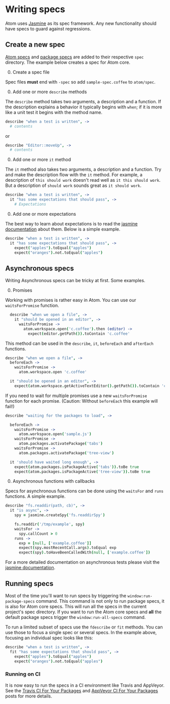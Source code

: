 # Writing specs

Atom uses [Jasmine](http://jasmine.github.io/1.3/introduction.html) as its spec framework. Any new functionality should have specs to guard against regressions.

## Create a new spec

[Atom specs](https://github.com/atom/atom/tree/master/spec) and [package specs](https://github.com/atom/markdown-preview/tree/master/spec) are added to their respective `spec` directory. The example below creates a spec for Atom core.

0. Create a spec file

  Spec files **must** end with `-spec` so add `sample-spec.coffee` to `atom/spec`.

0. Add one or more `describe` methods

  The `describe` method takes two arguments, a description and a function. If the description explains a behavior it typically begins with `when`; if it is more like a unit test it begins with the method name.

  ```coffee
  describe "when a test is written", ->
    # contents
  ```

  or

  ```coffee
  describe "Editor::moveUp", ->
    # contents
  ```

0. Add one or more `it` method

  The `it` method also takes two arguments, a description and a function. Try and make the description flow with the `it` method. For example, a description of `this should work` doesn't read well as `it this should work`. But a description of `should work` sounds great as `it should work`.

  ```coffee
  describe "when a test is written", ->
    it "has some expectations that should pass", ->
      # Expectations
  ```

0. Add one or more expectations

  The best way to learn about expectations is to read the [jasmine documentation](http://jasmine.github.io/1.3/introduction.html#section-Expectations) about them. Below is a simple example.

  ```coffee
  describe "when a test is written", ->
    it "has some expectations that should pass", ->
      expect("apples").toEqual("apples")
      expect("oranges").not.toEqual("apples")
  ```

## Asynchronous specs

Writing Asynchronous specs can be tricky at first. Some examples.

0. Promises

  Working with promises is rather easy in Atom. You can use our `waitsForPromise` function.

  ```coffee
    describe "when we open a file", ->
      it "should be opened in an editor", ->
        waitsForPromise ->
          atom.workspace.open('c.coffee').then (editor) ->
            expect(editor.getPath()).toContain 'c.coffee'
  ```

  This method can be used in the `describe`, `it`, `beforeEach` and `afterEach` functions.

  ```coffee
  describe "when we open a file", ->
    beforeEach ->
      waitsForPromise ->
        atom.workspace.open 'c.coffee'

    it "should be opened in an editor", ->
      expect(atom.workspace.getActiveTextEditor().getPath()).toContain 'c.coffee'

  ```

  If you need to wait for multiple promises use a new `waitsForPromise` function for each promise. (Caution: Without `beforeEach` this example will fail!)

  ```coffee
  describe "waiting for the packages to load", ->

    beforeEach ->
      waitsForPromise ->
        atom.workspace.open('sample.js')
      waitsForPromise ->
        atom.packages.activatePackage('tabs')
      waitsForPromise ->
        atom.packages.activatePackage('tree-view')

    it 'should have waited long enough', ->
      expect(atom.packages.isPackageActive('tabs')).toBe true
      expect(atom.packages.isPackageActive('tree-view')).toBe true
  ```

0. Asynchronous functions with callbacks

  Specs for asynchronous functions can be done using the `waitsFor` and `runs` functions. A simple example.

  ```coffee
  describe "fs.readdir(path, cb)", ->
    it "is async", ->
      spy = jasmine.createSpy('fs.readdirSpy')

      fs.readdir('/tmp/example', spy)
      waitsFor ->
        spy.callCount > 0
      runs ->
        exp = [null, ['example.coffee']]
        expect(spy.mostRecentCall.args).toEqual exp
        expect(spy).toHaveBeenCalledWith(null, ['example.coffee'])
  ```

For a more detailed documentation on asynchronous tests please visit the [jasmine documentation](http://jasmine.github.io/1.3/introduction.html#section-Asynchronous_Support).


## Running specs

Most of the time you'll want to run specs by triggering the `window:run-package-specs` command. This command is not only to run package specs, it is also for Atom core specs. This will run all the specs in the current project's spec directory. If you want to run the Atom core specs and **all** the default package specs trigger the `window:run-all-specs` command.

To run a limited subset of specs use the `fdescribe` or `fit` methods. You can use those to focus a single spec or several specs. In the example above, focusing an individual spec looks like this:

```coffee
describe "when a test is written", ->
  fit "has some expectations that should pass", ->
    expect("apples").toEqual("apples")
    expect("oranges").not.toEqual("apples")
```

### Running on CI

It is now easy to run the specs in a CI environment like Travis and AppVeyor. See the
[Travis CI For Your Packages](http://blog.atom.io/2014/04/25/ci-for-your-packages.html)
and [AppVeyor CI For Your Packages](http://blog.atom.io/2014/07/28/windows-ci-for-your-packages.html)
posts for more details.
